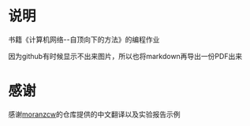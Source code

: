 # 说明

书籍《计算机网络--自顶向下的方法》的编程作业

因为github有时候显示不出来图片，所以也将markdown再导出一份PDF出来



# 感谢

感谢[moranzcw](https://github.com/moranzcw/Computer-Networking-A-Top-Down-Approach-NOTES)的仓库提供的中文翻译以及实验报告示例





